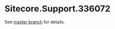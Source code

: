 # Sitecore.Support.336072

See [master branch](https://github.com/sitecoresupport/Sitecore.Support.336072) for details.